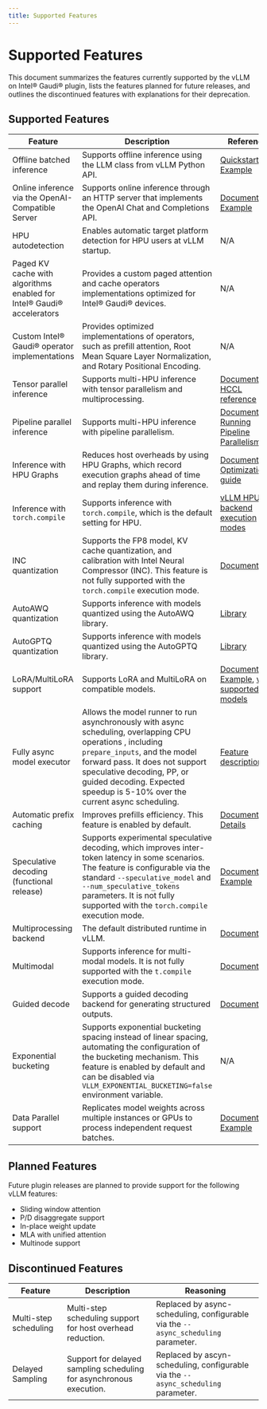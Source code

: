 ```yaml
---
title: Supported Features
---
```


# Supported Features

This document summarizes the features currently supported by the vLLM on Intel® Gaudi® plugin, lists the features planned for future releases, and outlines the discontinued features with explanations for their deprecation.

## Supported Features

| **Feature**   | **Description**   | **References**  |
|---    |---    |---    |
| Offline batched inference     | Supports offline inference using the LLM class from vLLM Python API.    | [Quickstart](https://docs.vllm.ai/en/stable/getting_started/quickstart.html#offline-batched-inference), [Example](https://docs.vllm.ai/en/stable/examples/offline_inference/batch_llm_inference.html)   |
| Online inference via the OpenAI-Compatible Server     | Supports online inference through an HTTP server that implements the OpenAI Chat and Completions API.    | [Documentation](https://docs.vllm.ai/en/stable/serving/openai_compatible_server.html), [Example](https://docs.vllm.ai/en/stable/serving/openai_compatible_server.html)    |
| HPU autodetection     | Enables automatic target platform detection for HPU users at vLLM startup.     | N/A   |
| Paged KV cache with algorithms enabled for Intel® Gaudi® accelerators   | Provides a custom paged attention and cache operators implementations optimized for Intel® Gaudi® devices.   | N/A   |
| Custom Intel® Gaudi® operator implementations   | Provides optimized implementations of operators, such as prefill attention, Root Mean Square Layer Normalization, and Rotary Positional Encoding.     | N/A   |
| Tensor parallel inference      | Supports multi-HPU inference with tensor parallelism and multiprocessing.  | [Documentation](https://docs.vllm.ai/en/stable/serving/distributed_serving.html), [HCCL reference](https://docs.habana.ai/en/latest/API_Reference_Guides/HCCL_APIs/index.html)    |
| Pipeline parallel inference    | Supports multi-HPU inference with pipeline parallelism.   | [Documentation](https://docs.vllm.ai/en/stable/serving/distributed_serving.html), [Running Pipeline Parallelism](https://vllm-gaudi.readthedocs.io/en/latest/configuration/pipeline_parallelism.html)   |
| Inference with HPU Graphs     | Reduces host overheads by using HPU Graphs, which record execution graphs ahead of time and replay them during inference.  | [Documentation](https://docs.habana.ai/en/latest/PyTorch/Inference_on_PyTorch/Inference_Using_HPU_Graphs.html), [Optimization guide](../configuration/optimization.html)    |
| Inference with `torch.compile`   | Supports inference with `torch.compile`, which is the default setting for HPU.    | [vLLM HPU backend execution modes](https://docs.vllm.ai/en/stable/getting_started/gaudi-installation.html#execution-modes)    |
| INC quantization  | Supports the FP8 model, KV cache quantization, and calibration with Intel Neural Compressor (INC). This feature is not fully supported with the `torch.compile` execution mode.    | [Documentation](https://docs.habana.ai/en/latest/PyTorch/Inference_on_PyTorch/Inference_Using_FP8.html)   |
| AutoAWQ quantization | Supports inference with models quantized using the AutoAWQ library. | [Library](https://github.com/casper-hansen/AutoAWQ) |
| AutoGPTQ quantization | Supports inference with models quantized using the AutoGPTQ library. | [Library](https://github.com/AutoGPTQ/AutoGPTQ) |
| LoRA/MultiLoRA support    | Supports LoRA and MultiLoRA on compatible models.     | [Documentation](https://docs.vllm.ai/en/stable/models/lora.html), [Example](https://docs.vllm.ai/en/stable/examples/offline_inference/multilora_inference.html), [vLLM supported models](https://docs.vllm.ai/en/latest/models/supported_models.html)   |
| Fully async model executor     | Allows the model runner to run asynchronously with async scheduling, overlapping CPU operations , including `prepare_inputs`, and the model forward pass. It does not support speculative decoding, PP, or guided decoding. Expected speedup is 5-10% over the current async scheduling.   | [Feature description](https://github.com/vllm-project/vllm/pull/23569)   |
| Automatic prefix caching   | Improves prefills efficiency. This feature is enabled by default.  | [Documentation](https://docs.vllm.ai/en/stable/automatic_prefix_caching/apc.html), [Details](https://docs.vllm.ai/en/stable/automatic_prefix_caching/details.html)  |
| Speculative decoding (functional release)     | Supports experimental speculative decoding, which improves inter-token latency in some scenarios. The feature is configurable via the standard `--speculative_model` and `--num_speculative_tokens` parameters. It is not fully supported with the `torch.compile` execution mode.   | [Documentation](https://docs.vllm.ai/en/stable/models/spec_decode.html), [Example](https://docs.vllm.ai/en/stable/examples/offline_inference/spec_decode.html)  |
| Multiprocessing backend   | The default distributed runtime in vLLM.   | [Documentation](https://docs.vllm.ai/en/latest/serving/distributed_serving.html)  |
| Multimodal   | Supports inference for multi-modal models. It is not fully supported with the `t.compile` execution mode. |  [Documentation](https://docs.vllm.ai/en/latest/features/multimodal_inputs.html) |
| Guided decode   | Supports a guided decoding backend for generating structured outputs.   | [Documentation](https://docs.vllm.ai/en/latest/features/structured_outputs.html)  |
| Exponential bucketing | Supports exponential bucketing spacing instead of linear spacing, automating the configuration of the bucketing mechanism. This feature is enabled by default and can be disabled via `VLLM_EXPONENTIAL_BUCKETING=false` environment variable.   | N/A |
| Data Parallel support | Replicates model weights across multiple instances or GPUs to process independent request batches. | [Documentation](https://docs.vllm.ai/en/stable/serving/data_parallel_deployment.html), [Example](https://docs.vllm.ai/en/latest/examples/offline_inference/data_parallel.html)  |

## Planned Features

Future plugin releases are planned to provide support for the following vLLM features:

- Sliding window attention
- P/D disaggregate support
- In-place weight update
- MLA with unified attention
- Multinode support

## Discontinued Features

| **Feature**   | **Description**   | **Reasoning**  |
|---    |---    |---    |
| Multi-step scheduling      | Multi-step scheduling support for host overhead reduction.    | Replaced by async-scheduling, configurable via the `--async_scheduling` parameter.    |
| Delayed Sampling     | Support for delayed sampling scheduling for asynchronous execution.    | Replaced by ascyn-scheduling, configurable via the `--async_scheduling` parameter.   |

